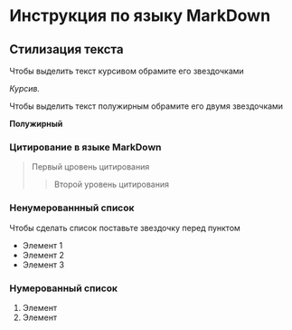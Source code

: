 # Инструкция по языку MarkDown

## Стилизация текста
Чтобы выделить текст курсивом обрамите его звездочками

*Курсив.*

Чтобы выделить текст полужирным обрамите его двумя звездочками

**Полужирный**

### Цитирование в языке MarkDown

> Первый цровень цитирования
>> Второй уровень цитирования

### Ненумерованнный список
Чтобы сделать список поставьте звездочку перед пунктом
* Элемент 1
* Элемент 2
* Элемент 3

### Нумерованный список
1. Элемент
2. Элемент